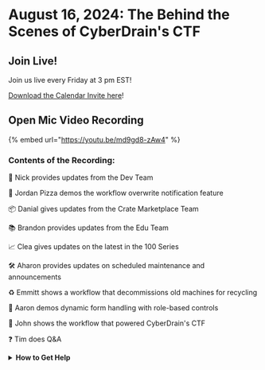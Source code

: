 # August 16, 2024: The Behind the Scenes of CyberDrain's CTF

## Join Live!

Join us live every Friday at 3 pm EST!

&#x20;[Download the Calendar Invite here](https://engine.rewst.io/webhooks/custom/trigger/02eb02e2-1177-43d9-9e13-8547414979fc/c47fdd7f-4075-47a8-ba92-94e790e67c06?request\_type=open\_mic\_link&)!

## Open Mic Video Recording

{% embed url="https://youtu.be/md9gd8-zAw4" %}

### Contents of the Recording:

🔄 Nick provides updates from the Dev Team&#x20;

🔔 Jordan Pizza demos the workflow overwrite notification feature&#x20;

📦 Danial gives updates from the Crate Marketplace Team&#x20;

📚 Brandon provides updates from the Edu Team

&#x20;📈 Clea gives updates on the latest in the 100 Series&#x20;

🛠️ Aharon provides updates on scheduled maintenance and announcements&#x20;

♻️ Emmitt shows a workflow that decommissions old machines for recycling&#x20;

📝 Aaron demos dynamic form handling with role-based controls&#x20;

🚩 John shows the workflow that powered CyberDrain's CTF&#x20;

❓ Tim does Q\&A



<details>

<summary><strong>How to Get Help</strong></summary>

* 💬 Chat (Discord): [https://discord.gg/rewst​​ ](https://discord.gg/rewst%E2%80%8B%E2%80%8B)
  * Private #\{{ msp \}} channel
  * \#the-kewp
* 🎫 Submit Tickets to: the\_roc@rewst.io
* 📝 Feature Request + Integration Requests: [https://rewst.canny.io/](https://rewst.canny.io/)

**CLUCK UNIVERSITY – REWST TRAINING:**&#x20;

* 👨‍🏫 Live Instructor-Led Training: [https://calendly.com/cluck-u/](https://calendly.com/cluck-u/)
* 🏁 Rewst Foundations Training: [https://docs.rewst.help/cluck-university/rewst-foundations-10x](https://docs.rewst.help/cluck-university/rewst-foundations-10x)
* ▶️ On-demand Videos: [https://docs.rewst.help/cluck-university/rewst-foundations-10x](https://docs.rewst.help/cluck-university/rewst-foundations-10x)

**DOCS:**&#x20;

* 🥚 Rewst Docs: [https://docs.rewst.help ](https://docs.rewst.help)
* ⛩️ Jinja Docs: [https://jinja.palletsprojects.com/](https://jinja.palletsprojects.com/)

**KEY LINKS:**&#x20;

* 📝 Feature Request + Integration Requests: [https://rewst.canny.io/](https://rewst.canny.io/)

</details>

